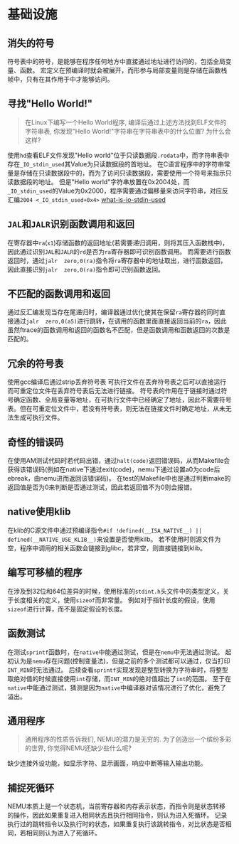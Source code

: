 # 基础设施
## 消失的符号
符号表中的符号，是能够在程序任何地方中直接通过地址进行访问的，包括全局变量、函数。
宏定义在预编译时就会被展开，而形参与局部变量则是存储在函数栈帧中，只有在其作用于中才能够访问。

## 寻找"Hello World!"
> 在Linux下编写一个Hello World程序, 编译后通过上述方法找到ELF文件的字符串表, 你发现"Hello World!"字符串在字符串表中的什么位置? 为什么会这样?

使用`hd`查看ELF文件发现"Hello world"位于只读数据段`.rodata`中，而字符串表中存在`_IO_stdin_used`其Value为只读数据段的首地址。
在C语言程序中的字符串常量是存储在只读数据段中的，而为了访问只读数据段，需要使用一个符号来指示只读数据段的地址。
但是"Hello world"字符串放置在0x2004处，而`_IO_stdin_used`的Value为0x2000，程序需要通过偏移量来访问字符串，对应反汇编`2004 <_IO_stdin_used+0x4>`
[what-is-io-stdin-used](https://stackoverflow.com/questions/74595580/what-is-io-stdin-used)

## `JAL`和`JALR`识别函数调用和返回
在寄存器中`ra`(`x1`)存储函数的返回地址(若需要递归调用，则将其压入函数栈中)，因此通过识别`JAL`和`JALR`的`rd`是否为`ra`寄存器即可识别函数调用。
而需要进行函数返回时，通过`jalr	zero,0(ra)`指令将`ra`寄存器中的地址取出，进行函数返回，因此直接识别`jalr	zero,0(ra)`指令即可识别函数返回。

## 不匹配的函数调用和返回
通过反汇编发现当存在尾递归时，编译器通过优化使其在保留`ra`寄存器的同时直接通过`jalr	zero,0(a5)`进行跳转，在调用的函数里面直接返回当前的`ra`，因此虽然ftrace的函数调用和返回的函数名不匹配，但是函数调用和函数返回的次数是匹配的。

## 冗余的符号表
使用gcc编译后通过strip丢弃符号表
可执行文件在丢弃符号表之后可以直接运行
而可重定位文件在丢弃符号表后无法进行链接。
符号表的作用在于链接时通过符号确定函数、全局变量等地址，在可执行文件中已经确定了地址，因此不需要符号表。但在可重定位文件中，若没有符号表，则无法在链接文件时确定地址，从未无法生成可执行文件。

## 奇怪的错误码
在使用AM测试代码时若代码出错，通过`halt(code)`返回错误码，从而Makefile会获得该错误码(例如在native下通过exit(code)，nemu下通过设置a0为code后ebreak，由nemu进而返回该错误码)。
在test的Makefile中也是通过判断make的返回值是否为0来判断是否通过测试，因此若返回值不为0则会报错。

## native使用klib
在klib的C源文件中通过预编译指令`#if !defined(__ISA_NATIVE__) || defined(__NATIVE_USE_KLIB__)`来设置是否使用kilb。
若不使用时则源文件为空，程序中调用的相关函数会链接到glibc，若非空，则直接链接到klib。

## 编写可移植的程序
在涉及到32位和64位差异的时候，使用标准的`stdint.h`头文件中的类型定义，关于长度相关的定义，使用`sizeof`而非常量。
例如对于指针长度的假设，使用`sizeof`进行计算，而不是固定假设的长度。

## 函数测试
在测试`sprintf`函数时，在`native`中能通过测试，但是在`nemu`中无法通过测试。
起初认为是`nemu`存在问题(控制变量法)，但是之前的多个测试都可以通过，仅当打印`INT_MIN`时无法通过。
后续查看`sprintf`实现发现是整型转换为字符串时，将整型取绝对值的时候直接使用`int`存储，而`INT_MIN`的绝对值超出了`int`的范围。
至于在`native`中能通过测试，猜测是因为`native`中编译器对该情况进行了优化，避免了溢出。

## 通用程序
> 通用程序的性质告诉我们, NEMU的潜力是无穷的. 为了创造出一个缤纷多彩的世界, 你觉得NEMU还缺少些什么呢?

缺少连接外设功能，如显示字符、显示画面，响应中断等输入输出功能。

## 捕捉死循环
NEMU本质上是一个状态机，当前寄存器和内存表示状态，而指令则是状态转移的操作，因此如果重复进入相同状态且执行相同指令，则认为进入死循环。
记录执行过的跳转指令以及执行时的状态，如果重复执行该跳转指令，对比状态是否相同，若相同则认为进入了死循环。

